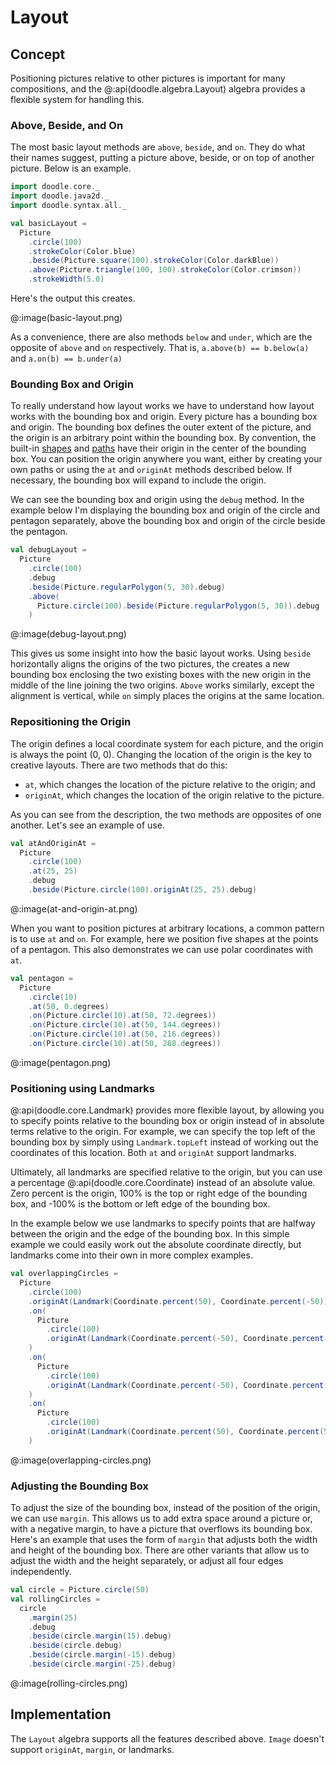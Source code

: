 # Layout

## Concept

Positioning pictures relative to other pictures is important for many compositions, and the @:api(doodle.algebra.Layout) algebra provides a flexible system for handling this.


### Above, Beside, and On

The most basic layout methods are `above`, `beside`, and `on`. They do what their names suggest, putting a picture above, beside, or on top of another picture. Below is an example.

```scala mdoc:silent
import doodle.core._
import doodle.java2d._
import doodle.syntax.all._

val basicLayout =
  Picture
    .circle(100)
    .strokeColor(Color.blue)
    .beside(Picture.square(100).strokeColor(Color.darkBlue))
    .above(Picture.triangle(100, 100).strokeColor(Color.crimson))
    .strokeWidth(5.0)
```

Here's the output this creates.

@:image(basic-layout.png)

As a convenience, there are also methods `below` and `under`, which are the opposite of `above` and `on` respectively. That is, `a.above(b) == b.below(a)` and `a.on(b) == b.under(a)`


### Bounding Box and Origin

To really understand how layout works we have to understand how layout works with the bounding box and origin. Every picture has a bounding box and origin. The bounding box defines the outer extent of the picture, and the origin is an arbitrary point within the bounding box. By convention, the built-in [shapes](shape.md) and [paths](path.md) have their origin in the center of the bounding box. You can position the origin anywhere you want, either by creating your own paths or using the `at` and `originAt` methods described below. If necessary, the bounding box will expand to include the origin.

We can see the bounding box and origin using the `debug` method. In the example below I'm displaying the bounding box and origin of the circle and pentagon separately, above the bounding box and origin of the circle beside the pentagon.

```scala mdoc:silent
val debugLayout =
  Picture
    .circle(100)
    .debug
    .beside(Picture.regularPolygon(5, 30).debug)
    .above(
      Picture.circle(100).beside(Picture.regularPolygon(5, 30)).debug
    )
```

@:image(debug-layout.png)

This gives us some insight into how the basic layout works. Using `beside` horizontally aligns the origins of the two pictures,  the creates a new bounding box enclosing the two existing boxes with the new origin in the middle of the line joining the two origins. `Above` works similarly, except the alignment is vertical, while `on` simply places the origins at the same location.


### Repositioning the Origin

The origin defines a local coordinate system for each picture, and the origin is always the point (0, 0). Changing the location of the origin is the key to creative layouts. There are two methods that do this:

- `at`, which changes the location of the picture relative to the origin; and
- `originAt`, which changes the location of the origin relative to the picture.

As you can see from the description, the two methods are opposites of one another. Let's see an example of use.

```scala mdoc:silent
val atAndOriginAt =
  Picture
    .circle(100)
    .at(25, 25)
    .debug
    .beside(Picture.circle(100).originAt(25, 25).debug)
```

@:image(at-and-origin-at.png)

When you want to position pictures at arbitrary locations, a common pattern is to use `at` and `on`. For example, here we position five shapes at the points of a pentagon. This also demonstrates we can use polar coordinates with `at`.

```scala mdoc:silent
val pentagon =
  Picture
    .circle(10)
    .at(50, 0.degrees)
    .on(Picture.circle(10).at(50, 72.degrees))
    .on(Picture.circle(10).at(50, 144.degrees))
    .on(Picture.circle(10).at(50, 216.degrees))
    .on(Picture.circle(10).at(50, 288.degrees))
```

@:image(pentagon.png)


### Positioning using Landmarks

@:api(doodle.core.Landmark) provides more flexible layout, by allowing you to specify points relative to the bounding box or origin instead of in absolute terms relative to the origin. For example, we can specify the top left of the bounding box by simply using `Landmark.topLeft` instead of working out the coordinates of this location. Both `at` and `originAt` support landmarks.

Ultimately, all landmarks are specified relative to the origin, but you can use a percentage @:api(doodle.core.Coordinate) instead of an absolute value. Zero percent is the origin, 100% is the top or right edge of the bounding box, and -100% is the bottom or left edge of the bounding box.

In the example below we use landmarks to specify points that are halfway between the origin and the edge of the bounding box. In this simple example we could easily work out the absolute coordinate directly, but landmarks come into their own in more complex examples.

```scala mdoc:silent
val overlappingCircles =
  Picture
    .circle(100)
    .originAt(Landmark(Coordinate.percent(50), Coordinate.percent(-50)))
    .on(
      Picture
        .circle(100)
        .originAt(Landmark(Coordinate.percent(-50), Coordinate.percent(-50)))
    )
    .on(
      Picture
        .circle(100)
        .originAt(Landmark(Coordinate.percent(-50), Coordinate.percent(50)))
    )
    .on(
      Picture
        .circle(100)
        .originAt(Landmark(Coordinate.percent(50), Coordinate.percent(50)))
    )
```

@:image(overlapping-circles.png)


### Adjusting the Bounding Box

To adjust the size of the bounding box, instead of the position of the origin, we can use `margin`. This allows us to add extra space around a picture or, with a negative margin, to have a picture that overflows its bounding box. Here's an example that uses the form of `margin` that adjusts both the width and height of the bounding box. There are other variants that allow us to adjust the width and the height separately, or adjust all four edges independently.

```scala mdoc:silent
val circle = Picture.circle(50)
val rollingCircles =
  circle
    .margin(25)
    .debug
    .beside(circle.margin(15).debug)
    .beside(circle.debug)
    .beside(circle.margin(-15).debug)
    .beside(circle.margin(-25).debug)
```

@:image(rolling-circles.png)

## Implementation

The `Layout` algebra supports all the features described above. `Image` doesn't support `originAt`, `margin`, or landmarks.
